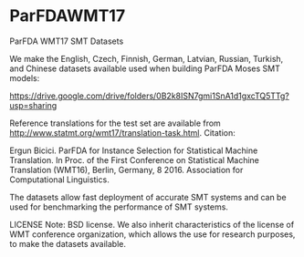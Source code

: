 # ParFDAWMT17
ParFDA WMT17 SMT Datasets

We make the English, Czech, Finnish, German, Latvian, Russian, Turkish, and Chinese datasets available used when building ParFDA Moses SMT models:

https://drive.google.com/drive/folders/0B2k8ISN7gmi1SnA1d1gxcTQ5TTg?usp=sharing

Reference translations for the test set are available from http://www.statmt.org/wmt17/translation-task.html. Citation:

Ergun Bicici. ParFDA for Instance Selection for Statistical Machine Translation. In Proc. of the First Conference on Statistical Machine Translation (WMT16), Berlin, Germany, 8 2016. Association for Computational Linguistics.

The datasets allow fast deployment of accurate SMT systems and can be used for benchmarking the performance of SMT systems.

LICENSE Note: BSD license. We also inherit characteristics of the license of WMT conference organization, which allows the use for research purposes, to make the datasets available.
